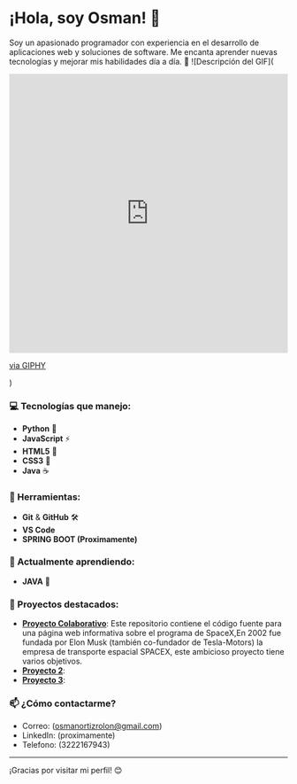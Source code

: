 # ¡Hola, soy Osman! 👋

Soy un apasionado programador con experiencia en el desarrollo de aplicaciones web y soluciones de software. Me encanta aprender nuevas tecnologías y mejorar mis habilidades día a día. 🚀
![Descripción del GIF](<div style="width:100%;height:0;padding-bottom:100%;position:relative;"><iframe src="https://giphy.com/embed/bGgsc5mWoryfgKBx1u" width="100%" height="100%" style="position:absolute" frameBorder="0" class="giphy-embed" allowFullScreen></iframe></div><p><a href="https://giphy.com/gifs/computador-gu-tecnology-bGgsc5mWoryfgKBx1u">via GIPHY</a></p>)



### 💻 Tecnologías que manejo:
- **Python** 🐍
- **JavaScript** ⚡
- **HTML5** 📄
- **CSS3** 🎨
- **Java** ☕️

### 🔧 Herramientas:
- **Git** & **GitHub** 🛠️
- **VS Code** 
- **SPRING BOOT (Proximamente)** 

### 🌱 Actualmente aprendiendo:
- **JAVA** 🤖

### 🌟 Proyectos destacados:
- **[Proyecto Colaborativo](https://github.com/osman019/PROYECTO-FILTRO_JS_ORTIZOSMAN-NILSONCARVAJAL.git)**: Este repositorio contiene el código fuente para una página web informativa sobre el programa de SpaceX,En 2002 fue fundada por Elon Musk (también co-fundador de Tesla-Motors) la empresa de transporte espacial SPACEX, este ambicioso proyecto tiene varios objetivos.
- **[Proyecto 2](proximamente)**: 
- **[Proyecto 3](proximamente)**:

### 📫 ¿Cómo contactarme?
- Correo: (osmanortizrolon@gmail.com)
- LinkedIn: (proximamente)
- Telefono: (3222167943)

---

¡Gracias por visitar mi perfil! 😊
